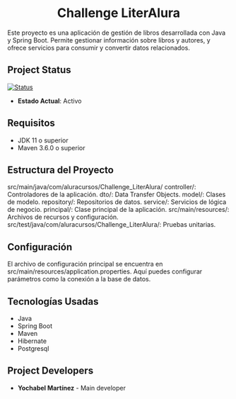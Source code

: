 <h1 align="center">Challenge LiterAlura</h1>

Este proyecto es una aplicación de gestión de libros desarrollada con Java y Spring Boot. Permite gestionar información sobre libros y autores, y ofrece servicios para consumir y convertir datos relacionados.

## Project Status
[![Status](https://img.shields.io/badge/status-active-green.svg)]()
- **Estado Actual**: Activo

## Requisitos
- JDK 11 o superior
- Maven 3.6.0 o superior

## Estructura del Proyecto
src/main/java/com/aluracursos/Challenge_LiterAlura/
controller/: Controladores de la aplicación.
dto/: Data Transfer Objects.
model/: Clases de modelo.
repository/: Repositorios de datos.
service/: Servicios de lógica de negocio.
principal/: Clase principal de la aplicación.
src/main/resources/: Archivos de recursos y configuración.
src/test/java/com/aluracursos/Challenge_LiterAlura/: Pruebas unitarias.

## Configuración
El archivo de configuración principal se encuentra en src/main/resources/application.properties. Aquí puedes configurar parámetros como la conexión a la base de datos.

## Tecnologías Usadas
- Java
- Spring Boot
- Maven
- Hibernate
- Postgresql

## Project Developers
- **Yochabel Martínez** - Main developer
  

